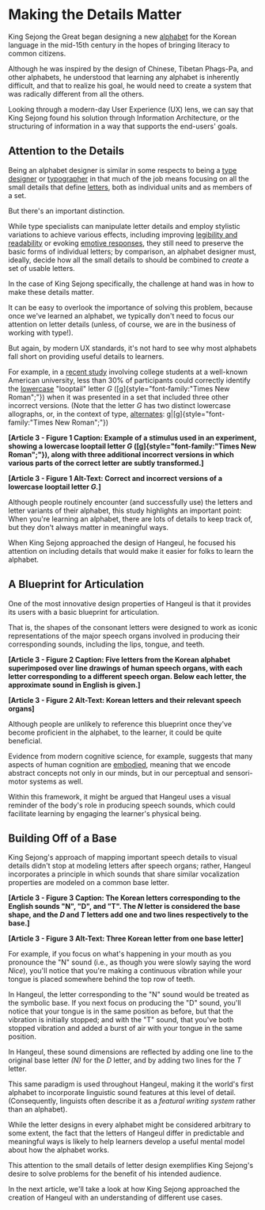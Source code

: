 # Making the Details Matter

King Sejong the Great began designing a new [alphabet](../1_introduction_to_hangeul.md#a-note-about-terminology) for the Korean language in the mid-15th century in the hopes of bringing literacy to common citizens.

Although he was inspired by the design of Chinese, Tibetan Phags-Pa, and other alphabets, he understood that learning any alphabet is inherently difficult, and that to realize his goal, he would need to create a system that was radically different from all the others.

Looking through a modern-day User Experience (UX) lens, we can say that King Sejong found his solution through Information Architecture, or the structuring of information in a way that supports the end-users' goals.

## Attention to the Details

Being an alphabet designer is similar in some respects to being a [type designer](https://fonts.google.com/knowledge/glossary/type_designer) or [typographer](https://fonts.google.com/knowledge/glossary/typographer) in that much of the job means focusing on all the small details that define [letters](../1_introduction_to_hangeul.md#a-note-about-terminology), both as individual units and as members of a set.

But there's an important distinction.

While type specialists can manipulate letter details and employ stylistic variations to achieve various effects, including improving [legibility and readability](https://fonts.google.com/knowledge/glossary/legibility_readability) or evoking [emotive responses](https://fonts.google.com/knowledge/choosing_type/emotive_considerations_for_choosing_typefaces), they still need to preserve the basic forms of individual letters; by comparison, an alphabet designer must, ideally, decide how all the small details to should be combined to *create* a set of usable letters.

In the case of King Sejong specifically, the challenge at hand was in how to make these details matter.

It can be easy to overlook the importance of solving this problem, because once we've learned an alphabet, we typically don't need to focus our attention on letter details (unless, of course, we are in the business of working with type!).

But again, by modern UX standards, it's not hard to see why most alphabets fall short on providing useful details to learners.

For example, in a [recent study](https://psycnet.apa.org/record/2018-13691-001) involving college students at a well-known American university, less than 30% of participants could correctly identify the [lowercase](https://fonts.google.com/knowledge/glossary/uppercase_lowercase) "looptail" letter *G* ([g]{style="font-family:\"Times New Roman\";"}) when it was presented in a set that included three other incorrect versions. (Note that the letter *G* has two distinct lowercase allographs, or, in the context of type, [alternates](https://fonts.google.com/knowledge/glossary/alternates): g\|[g]{style="font-family:\"Times New Roman\";"})

**[Article 3 - Figure 1 Caption: Example of a stimulus used in an experiment, showing a lowercase looptail letter *G* ([g]{style="font-family:\"Times New Roman\";"}), along with three additional incorrect versions in which various parts of the correct letter are subtly transformed.]**

**[Article 3 - Figure 1 Alt-Text: Correct and incorrect versions of a lowercase looptail letter *G.*]**

Although people routinely encounter (and successfully use) the letters and letter variants of their alphabet, this study highlights an important point: When you're learning an alphabet, there are lots of details to keep track of, but they don't always matter in meaningful ways.

When King Sejong approached the design of Hangeul, he focused his attention on including details that would make it easier for folks to learn the alphabet.

## A Blueprint for Articulation

One of the most innovative design properties of Hangeul is that it provides its users with a basic blueprint for articulation.

That is, the shapes of the consonant letters were designed to work as iconic representations of the major speech organs involved in producing their corresponding sounds, including the lips, tongue, and teeth.

**[Article 3 - Figure 2 Caption: Five letters from the Korean alphabet superimposed over line drawings of human speech organs, with each letter corresponding to a different speech organ. Below each letter, the approximate sound in English is given.]**

**[Article 3 - Figure 2 Alt-Text: Korean letters and their relevant speech organs]**

Although people are unlikely to reference this blueprint once they've become proficient in the alphabet, to the learner, it could be quite beneficial.

Evidence from modern cognitive science, for example, suggests that many aspects of human cognition are [embodied](https://en.wikipedia.org/wiki/Embodied_cognition), meaning that we encode abstract concepts not only in our minds, but in our perceptual and sensori-motor systems as well.

Within this framework, it might be argued that Hangeul uses a visual reminder of the body's role in producing speech sounds, which could facilitate learning by engaging the learner's physical being.

## Building Off of a Base

King Sejong's approach of mapping important speech details to visual details didn't stop at modeling letters after speech organs; rather, Hangeul incorporates a principle in which sounds that share similar vocalization properties are modeled on a common base letter.

**[Article 3 - Figure 3 Caption: The Korean letters corresponding to the English sounds "N", "D", and "T". The *N* letter is considered the base shape, and the *D* and *T* letters add one and two lines respectively to the base.]**

**[Article 3 - Figure 3 Alt-Text: Three Korean letter from one base letter]**

For example, if you focus on what's happening in your mouth as you pronounce the "N" sound (i.e., as though you were slowly saying the word *Nice*), you'll notice that you're making a continuous vibration while your tongue is placed somewhere behind the top row of teeth.

In Hangeul, the letter corresponding to the "N" sound would be treated as the symbolic base. If you next focus on producing the "D" sound, you'll notice that your tongue is in the same position as before, but that the vibration is initially stopped; and with the "T" sound, that you've both stopped vibration and added a burst of air with your tongue in the same position.

In Hangeul, these sound dimensions are reflected by adding one line to the original base letter *(N)* for the *D* letter, and by adding two lines for the *T* letter.

This same paradigm is used throughout Hangeul, making it the world's first alphabet to incorporate linguistic sound features at this level of detail. (Consequently, linguists often describe it as a *featural writing system* rather than an alphabet).

While the letter designs in every alphabet might be considered arbitrary to some extent, the fact that the letters of Hangeul differ in predictable and meaningful ways is likely to help learners develop a useful mental model about how the alphabet works.

This attention to the small details of letter design exemplifies King Sejong's desire to solve problems for the benefit of his intended audience.

In the next article, we'll take a look at how King Sejong approached the creation of Hangeul with an understanding of different use cases.

